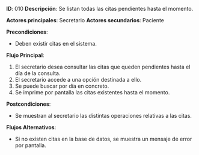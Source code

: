 **ID**: 010 	**Descripción**: Se listan todas las citas pendientes hasta el momento.

**Actores principales**: Secretario	**Actores secundarios**: Paciente

**Precondiciones**:

* Deben existir citas en el sistema.

**Flujo Principal**:

1. El secretario desea consultar las citas que queden pendientes hasta el día de la consulta.
2. El secretario accede a una opción destinada a ello.
3. Se puede buscar por día en concreto.
4. Se imprime por pantalla las citas existentes hasta el momento.

**Postcondiciones**:

* Se muestran al secretario las distintas operaciones relativas a las citas.

**Flujos Alternativos**:

- Si no existen citas en la base de datos, se muestra un mensaje de error por pantalla.
